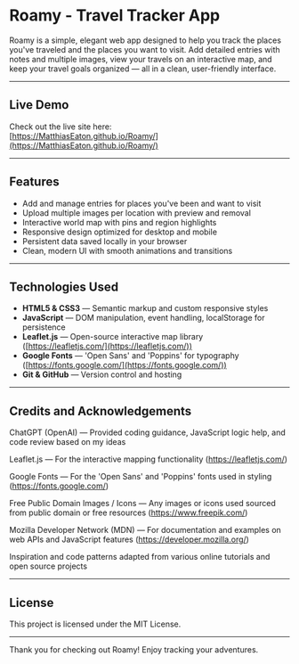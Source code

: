 # Roamy - Travel Tracker App

Roamy is a simple, elegant web app designed to help you track the places you've traveled and the places you want to visit. Add detailed entries with notes and multiple images, view your travels on an interactive map, and keep your travel goals organized — all in a clean, user-friendly interface.

---

## Live Demo

Check out the live site here:  
[https://MatthiasEaton.github.io/Roamy/](https://MatthiasEaton.github.io/Roamy/)  

---

## Features

- Add and manage entries for places you've been and want to visit  
- Upload multiple images per location with preview and removal  
- Interactive world map with pins and region highlights  
- Responsive design optimized for desktop and mobile  
- Persistent data saved locally in your browser  
- Clean, modern UI with smooth animations and transitions  

---

## Technologies Used

- **HTML5 & CSS3** — Semantic markup and custom responsive styles  
- **JavaScript** — DOM manipulation, event handling, localStorage for persistence  
- **Leaflet.js** — Open-source interactive map library ([https://leafletjs.com/](https://leafletjs.com/))  
- **Google Fonts** — 'Open Sans' and 'Poppins' for typography ([https://fonts.google.com/](https://fonts.google.com/))  
- **Git & GitHub** — Version control and hosting  

---

## Credits and Acknowledgements

ChatGPT (OpenAI) — Provided coding guidance, JavaScript logic help, and code review based on my ideas

Leaflet.js — For the interactive mapping functionality (https://leafletjs.com/)

Google Fonts — For the 'Open Sans' and 'Poppins' fonts used in styling (https://fonts.google.com/)

Free Public Domain Images / Icons — Any images or icons used sourced from public domain or free resources (https://www.freepik.com/)

Mozilla Developer Network (MDN) — For documentation and examples on web APIs and JavaScript features (https://developer.mozilla.org/)

Inspiration and code patterns adapted from various online tutorials and open source projects

---

## License

This project is licensed under the MIT License.

---

Thank you for checking out Roamy! Enjoy tracking your adventures.
